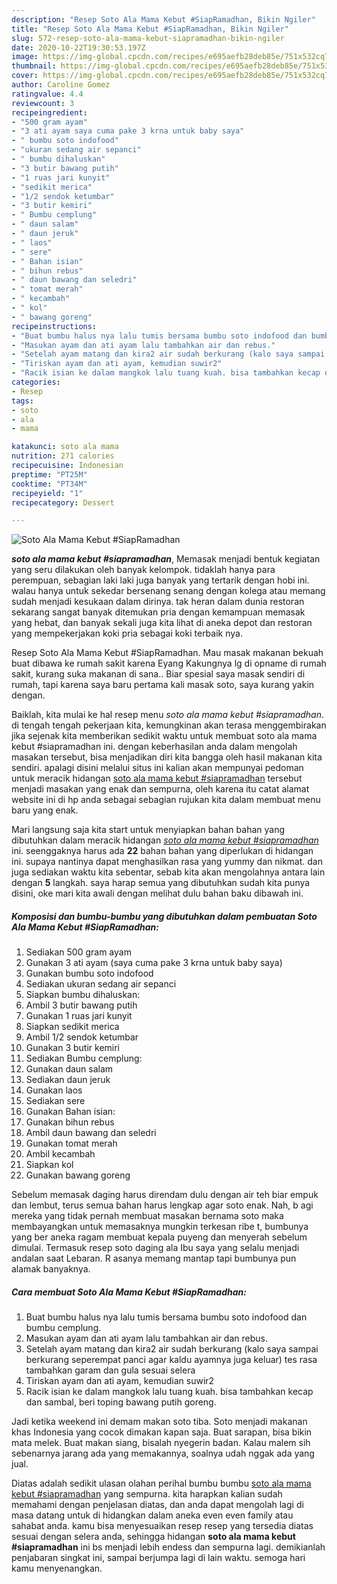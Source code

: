 ```yaml
---
description: "Resep Soto Ala Mama Kebut #SiapRamadhan, Bikin Ngiler"
title: "Resep Soto Ala Mama Kebut #SiapRamadhan, Bikin Ngiler"
slug: 572-resep-soto-ala-mama-kebut-siapramadhan-bikin-ngiler
date: 2020-10-22T19:30:53.197Z
image: https://img-global.cpcdn.com/recipes/e695aefb28deb85e/751x532cq70/soto-ala-mama-kebut-siapramadhan-foto-resep-utama.jpg
thumbnail: https://img-global.cpcdn.com/recipes/e695aefb28deb85e/751x532cq70/soto-ala-mama-kebut-siapramadhan-foto-resep-utama.jpg
cover: https://img-global.cpcdn.com/recipes/e695aefb28deb85e/751x532cq70/soto-ala-mama-kebut-siapramadhan-foto-resep-utama.jpg
author: Caroline Gomez
ratingvalue: 4.4
reviewcount: 3
recipeingredient:
- "500 gram ayam"
- "3 ati ayam saya cuma pake 3 krna untuk baby saya"
- " bumbu soto indofood"
- "ukuran sedang air sepanci"
- " bumbu dihaluskan"
- "3 butir bawang putih"
- "1 ruas jari kunyit"
- "sedikit merica"
- "1/2 sendok ketumbar"
- "3 butir kemiri"
- " Bumbu cemplung"
- " daun salam"
- " daun jeruk"
- " laos"
- " sere"
- " Bahan isian"
- " bihun rebus"
- " daun bawang dan seledri"
- " tomat merah"
- " kecambah"
- " kol"
- " bawang goreng"
recipeinstructions:
- "Buat bumbu halus nya lalu tumis bersama bumbu soto indofood dan bumbu cemplung."
- "Masukan ayam dan ati ayam lalu tambahkan air dan rebus."
- "Setelah ayam matang dan kira2 air sudah berkurang (kalo saya sampai berkurang seperempat panci agar kaldu ayamnya juga keluar) tes rasa tambahkan garam dan gula sesuai selera"
- "Tiriskan ayam dan ati ayam, kemudian suwir2"
- "Racik isian ke dalam mangkok lalu tuang kuah. bisa tambahkan kecap dan sambal, beri toping bawang putih goreng."
categories:
- Resep
tags:
- soto
- ala
- mama

katakunci: soto ala mama 
nutrition: 271 calories
recipecuisine: Indonesian
preptime: "PT25M"
cooktime: "PT34M"
recipeyield: "1"
recipecategory: Dessert

---
```



![Soto Ala Mama Kebut #SiapRamadhan](https://img-global.cpcdn.com/recipes/e695aefb28deb85e/751x532cq70/soto-ala-mama-kebut-siapramadhan-foto-resep-utama.jpg)

<b><i>soto ala mama kebut #siapramadhan</i></b>, Memasak menjadi bentuk kegiatan yang seru dilakukan oleh banyak kelompok. tidaklah hanya para perempuan, sebagian laki laki juga banyak yang tertarik dengan hobi ini. walau hanya untuk sekedar bersenang senang dengan kolega atau memang sudah menjadi kesukaan dalam dirinya. tak heran dalam dunia restoran sekarang sangat banyak ditemukan pria dengan kemampuan memasak yang hebat, dan banyak sekali juga kita lihat di aneka depot dan restoran yang mempekerjakan koki pria sebagai koki terbaik nya.

Resep Soto Ala Mama Kebut #SiapRamadhan. Mau masak makanan bekuah buat dibawa ke rumah sakit karena Eyang Kakungnya lg di opname di rumah sakit, kurang suka makanan di sana.. Biar spesial saya masak sendiri di rumah, tapi karena saya baru pertama kali masak soto, saya kurang yakin dengan.

Baiklah, kita mulai ke hal resep menu <i>soto ala mama kebut #siapramadhan</i>. di tengah tengah pekerjaan kita, kemungkinan akan terasa menggembirakan jika sejenak kita memberikan sedikit waktu untuk membuat soto ala mama kebut #siapramadhan ini. dengan keberhasilan anda dalam mengolah masakan tersebut, bisa menjadikan diri kita bangga oleh hasil makanan kita sendiri. apalagi disini melalui situs ini kalian akan mempunyai pedoman untuk meracik hidangan <u>soto ala mama kebut #siapramadhan</u> tersebut menjadi masakan yang enak dan sempurna, oleh karena itu catat alamat website ini di hp anda sebagai sebagian rujukan kita dalam membuat menu baru yang enak.


Mari langsung saja kita start untuk menyiapkan bahan bahan yang dibutuhkan dalam meracik hidangan <u><i>soto ala mama kebut #siapramadhan</i></u> ini. seenggaknya harus ada <b>22</b> bahan bahan yang diperlukan di hidangan ini. supaya nantinya dapat menghasilkan rasa yang yummy dan nikmat. dan juga sediakan waktu kita sebentar, sebab kita akan mengolahnya antara lain dengan <b>5</b> langkah. saya harap semua yang dibutuhkan sudah kita punya disini, oke mari kita awali dengan melihat dulu bahan baku dibawah ini.

<!--inarticleads1-->

##### Komposisi dan bumbu-bumbu yang dibutuhkan dalam pembuatan Soto Ala Mama Kebut #SiapRamadhan:

1. Sediakan 500 gram ayam
1. Gunakan 3 ati ayam (saya cuma pake 3 krna untuk baby saya)
1. Gunakan  bumbu soto indofood
1. Sediakan ukuran sedang air sepanci
1. Siapkan  bumbu dihaluskan:
1. Ambil 3 butir bawang putih
1. Gunakan 1 ruas jari kunyit
1. Siapkan sedikit merica
1. Ambil 1/2 sendok ketumbar
1. Gunakan 3 butir kemiri
1. Sediakan  Bumbu cemplung:
1. Gunakan  daun salam
1. Sediakan  daun jeruk
1. Gunakan  laos
1. Sediakan  sere
1. Gunakan  Bahan isian:
1. Gunakan  bihun rebus
1. Ambil  daun bawang dan seledri
1. Gunakan  tomat merah
1. Ambil  kecambah
1. Siapkan  kol
1. Gunakan  bawang goreng


Sebelum memasak daging harus direndam dulu dengan air teh biar empuk dan lembut, terus semua bahan harus lengkap agar soto enak. Nah, b agi mereka yang tidak pernah membuat masakan bernama soto maka membayangkan untuk memasaknya mungkin terkesan ribe t, bumbunya yang ber aneka ragam membuat kepala puyeng dan menyerah sebelum dimulai. Termasuk resep soto daging ala Ibu saya yang selalu menjadi andalan saat Lebaran. R asanya memang mantap tapi bumbunya pun alamak banyaknya. 

<!--inarticleads2-->

##### Cara membuat Soto Ala Mama Kebut #SiapRamadhan:

1. Buat bumbu halus nya lalu tumis bersama bumbu soto indofood dan bumbu cemplung.
1. Masukan ayam dan ati ayam lalu tambahkan air dan rebus.
1. Setelah ayam matang dan kira2 air sudah berkurang (kalo saya sampai berkurang seperempat panci agar kaldu ayamnya juga keluar) tes rasa tambahkan garam dan gula sesuai selera
1. Tiriskan ayam dan ati ayam, kemudian suwir2
1. Racik isian ke dalam mangkok lalu tuang kuah. bisa tambahkan kecap dan sambal, beri toping bawang putih goreng.


Jadi ketika weekend ini demam makan soto tiba. Soto menjadi makanan khas Indonesia yang cocok dimakan kapan saja. Buat sarapan, bisa bikin mata melek. Buat makan siang, bisalah nyegerin badan. Kalau malem sih sebenarnya jarang ada yang memakannya, soalnya udah nggak ada yang jual. 

Diatas adalah sedikit ulasan olahan perihal bumbu bumbu <u>soto ala mama kebut #siapramadhan</u> yang sempurna. kita harapkan kalian sudah memahami dengan penjelasan diatas, dan anda dapat mengolah lagi di masa datang untuk di hidangkan dalam aneka even even family atau sahabat anda. kamu bisa menyesuaikan resep resep yang tersedia diatas sesuai dengan selera anda, sehingga hidangan <b>soto ala mama kebut #siapramadhan</b> ini bs menjadi lebih endess dan sempurna lagi. demikianlah penjabaran singkat ini, sampai berjumpa lagi di lain waktu. semoga hari kamu menyenangkan.
